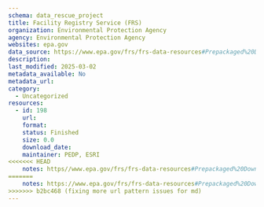 ```yaml
---
schema: data_rescue_project 
title: Facility Registry Service (FRS)
organization: Environmental Protection Agency
agency: Environmental Protection Agency
websites: epa.gov
data_source: https://www.epa.gov/frs/frs-data-resources#Prepackaged%20Downloads
description: 
last_modified: 2025-03-02
metadata_available: No
metadata_url: 
category:
  - Uncategorized
resources:
  - id: 198
    url: 
    format: 
    status: Finished
    size: 0.0
    download_date: 
    maintainer: PEDP, ESRI
<<<<<<< HEAD
    notes: https//www.epa.gov/frs/frs-data-resources#Prepackaged%20Downloads,  https//www.epa.gov/frs
=======
    notes: https://www.epa.gov/frs/frs-data-resources#Prepackaged%20Downloads,  https://www.epa.gov/frs
>>>>>>> b2bc468 (fixing more url pattern issues for md)
---
```

